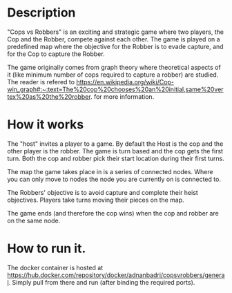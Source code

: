 # Description
"Cops vs Robbers" is an exciting and strategic game where two players, the Cop and the Robber, compete against each other. The game is played on a predefined map where the objective for the Robber is to evade capture, and for the Cop to capture the Robber.

The game originally comes from graph theory where theoretical aspects of it (like minimum number of cops required to capture a robber) are studied. The reader is refered to https://en.wikipedia.org/wiki/Cop-win_graph#:~:text=The%20cop%20chooses%20an%20initial,same%20vertex%20as%20the%20robber. for more information.

# How it works

The "host" invites a player to a game. By default the Host is the cop and the other player is the robber.
The game is turn based and the cop gets the first turn. Both the cop and robber pick their start location during their first turns.

The map the game takes place in is a series of connected nodes. Where you can only move to nodes the node you are currently on is connected to.

The Robbers' objective is to avoid capture and complete their heist objectives.
Players take turns moving their pieces on the map.

The game ends (and therefore the cop wins) when the cop and robber are on the same node. 

# How to run it.
The docker container is hosted at https://hub.docker.com/repository/docker/adnanbadri/copsvrobbers/general. Simply pull from there and run (after binding the required ports).

